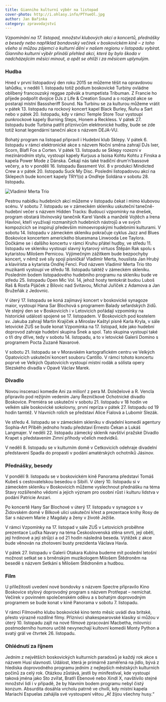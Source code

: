 ```yaml
---
title: Gianniho kulturní výběr na listopad
cover-photo: http://i.ohlasy.info/PTYueOl.jpg
author: Jan Bařinka
category: zpravodajství
---
```


*Vzpomínání na 17. listopad, množství klubových akcí a koncertů, přednášky a besedy nebo například bondovský večírek v boskovickém kině – z toho všeho si můžou zájemci o kulturní dění v našem regionu v listopadu vybírat. Gianniho kulturní výběr přináší přehled akcí, které by bylo škoda v nadcházejícím měsíci minout, a opět se ohlíží i za měsícem uplynulým.*

### Hudba

Hned v první listopadový den roku 2015 se můžeme těšit na opravdovou lahůdku, v neděli 1. listopadu totiž pódium boskovické Turbíny ovládne oblíbený francouzský reggae zpěvák a trumpetista Tribuman. Z Francie ho přijede podpořit dvojice DJs z Life & Creation Sound a o rozjezd akce se postarají místní Basssheriff Sound. Na Turbínu se za kulturou můžeme vrátit v pátek 13. listopadu na rockový koncert kapel Black Burley, Ňuňu a Sart nebo v pátek 20. listopadu, kdy v rámci Temple Store Tour vystoupí punkrockové kapely Burning Steps, Honem a Reckless. V pátek 27. listopadu bude Turbína patřit příznivcům elektronické hudby, bude se zde totiž konat legendární taneční akce s názvem DEJA-VU.

Bohatý program na listopad připravil i Hudební klub Sklepy. V pátek 6. listopadu v rámci elektronické akce s názvem Noční směna zahrají DJs Ixer, Scorn, Blafl Fox a Corten. V pátek 13. listopadu se Sklepy rozezní v mezinárodním stylu, vystoupí kapely Kurjuus a Isoisa Kohtu Kohtu z Finska a kapela Power Mode z Dánska. Čekají nás také tradiční drum’n’bassové večery, a to v pondělí 16. listopadu Bassment Vol. 8 v produkci Mindicted Crew a v pátek 20. listopadu Suck My Disc. Poslední listopadovou akcí na Sklepech bude koncert kapely TRY!(o) a Ondřeje Soldána v sobotu 28. listopadu.

<img src="http://i.ohlasy.info/PTYueOl.jpg" alt="Vladimír Merta Trio" class="img-responsive">

Pestrou nabídku hudebních akcí můžeme v listopadu čekat i mimo klubovou scénu. V sobotu 7. listopadu se v zámeckém skleníku uskuteční tanečně-hudební večer s názvem Hidden Tracks: Budoucí vzpomínky na dnešek, program obstará litvínovský tanečník Karel Vaněk a manželé Vojtěch a Irena Havlovi, kteří využívají rozmanitých hudebních nástrojů a ve svých kompozicích se inspirují především mimoevropskými hudebními kulturami. V sobotu 14. listopadu v zámeckém skleníku pokračuje cyklus Jazz and Blues Boskovice koncertem amerického bluesmana Linwooda Lee Taylora. Dočkáme se i dalšího koncertu v rámci Kruhu přátel hudby, ve středu 11. listopadu ve skleníku vystoupí slavný kytarový virtuos Štěpán Rak spolu s kytaristou Milošem Pernicou. Výjimečným zážitkem bude bezpochyby koncert, v němž své síly spojí písničkář Vladimír Merta, houslista Jan Hrubý a klavírista a kytarista Ondřej Fencl. Pod názvem Vladimír Merta Trio tito muzikanti vystoupí ve středu 18. listopadu taktéž v zámeckém skleníku. Posledním bodem listopadového hudebního programu na skleníku bude ve středu 25. listopadu Open Mic Vol. 14, jehož hosty tentokrát budou Luboš Raš & Rosťa Pijáček z Bílovic nad Svitavou, Michal Juříček z Adamova a Jan Bružeňák z Jedovnic.

V úterý 17. listopadu se koná zajímavý koncert v boskovické synagoze maior, vystoupí Hana Sar Blochová s programem Balady sefardských židů. Ve stejný den se v Boskovicích i v Letovicích pořádají vzpomínky na historické události spojené se 17. listopadem. V Boskovicích pod kostelem sv. Jakuba zahrají Martin Krajíček a Miroslav Kaštyl písně Karla Kryla, v sále letovické ZUŠ se bude konat Vzpomínka na 17. listopad, kde jako hudební doprovod zahraje hudební skupina Šnek a spol. Tato skupina vystoupí také o tři dny dříve, tedy v sobotu 14. listopadu, a to v letovické Galerii Domino s programem Pocta Zuzaně Navarové.

V sobotu 21. listopadu se v Moravském kartografickém centru ve Velkých Opatovicích uskuteční koncert souboru Cantillo. V rámci tohoto koncertu poprvé ve Velkých Opatovicích vystoupí místní rodák a sólista opery Slezského divadla v Opavě Václav Marek.
 
### Divadlo

Novou inscenaci komedie Ani za milion! z pera M. Doleželové a R. Vencla připravilo pod režijním vedením Jany Řezníčkové Ochotnické divadlo Boskovice. Premiéra se uskuteční v sobotu 21. listopadu v 18 hodin ve velkém sále boskovické sokolovny, první repríza v pátek 27. listopadu od 19 hodin tamtéž. V hlavních rolích se představí Alice Fialová a Lubomír Slezák.

Ve středu 4. listopadu se v zámeckém skleníku v divadelní komedii agentury Sophia-Art Příběh jednoho hradu představí Ernesto Čekan a Lukáš Langmajer. V neděli 22. listopadu zámecký skleník navštíví pražské Divadlo Krapet s představením Zimní příhody včelích medvídků.

V neděli 8. listopadu se v kulturním domě v Cetkovicích odehraje divadelní představení Spadla do propasti v podání amatérských ochotníků Jásinov.

### Přednášky, besedy

V pondělí 9. listopadu se v boskovickém kině Panorama představí Tomáš Kubeš s cestovatelskou besedou o Sibiři. V úterý 10. listopadu si v zámeckém skleníku v Boskovicích můžeme vyslechnout přednášku na téma Stavy rozšířeného vědomí a jejich význam pro osobní růst i kulturu lidstva v podání Patricie Anzari.

Po koncertě Hany Sar Blochové v úterý 17. listopadu v synagoze s v Židovském domě v Bílkově ulici uskuteční křest a prezentace knihy Rosy de Sar s názvem Marie z Magdaly a ženy v životě Ježíše.

V rámci Vzpomínky na 17. listopad v sále ZUŠ v Letovicích proběhne prezentace Luďka Navary na téma Československá stěna smrti, její oběti, její hrdinové a její strůjci a od 21 hodin následná beseda. Výtěžek z akce bude věnován na zhotovení busty prezidenta Václava Havla.

V pátek 27. listopadu v Galerii Otakara Kubína budeme mít poslední letošní možnost setkat se s brněnským muzikologem Milošem Štědroněm na besedě s názvem Setkání s Milošem Štědroněm a hudbou.

### Film

U příležitosti uvedení nové bondovky s názvem Spectre připravilo Kino Boskovice stylový doprovodný program s názvem Protřepat – nemíchat. Večírek v povinném společenském oděvu a s bohatým doprovodným programem se bude konat v kině Panorama v sobotu 7. listopadu.

V rámci Filmového klubu boskovické kino tento měsíc uvádí dva britské, přesto výrazně rozdílné filmy. Příznivci shakespearovské klasiky si můžou v úterý 10. listopadu zajít na nové filmové zpracování Macbetha, milovníci postmoderního humoru určitě nevynechají kultovní komedii Monty Python a svatý grál ve čtvrtek 26. listopadu.

### Ohlédnutí za říjnem

Jedním z největších boskovických kulturních paradoxů je každý rok akce s názvem Husí slavnosti. Událost, která je primárně zaměřená na jídlo, bývá z hlediska doprovodného programu jedním z nejlepších městských kulturních počinů za celý rok. Otázkou zůstává, jestli by minifestival, kde vystoupí taková jména jako Sto zvířat, Bratři Ebenové nebo Xindl X, navštívilo stejné množství lidí i v případě, že by hlavním bodem programu nebyl čistý konzum. Absurdita dosáhla vrcholu patrně ve chvíli, kdy místní kapela Mariachi Espuelas zahájila své vystoupení větou „Ať žijou všechny husy.“
